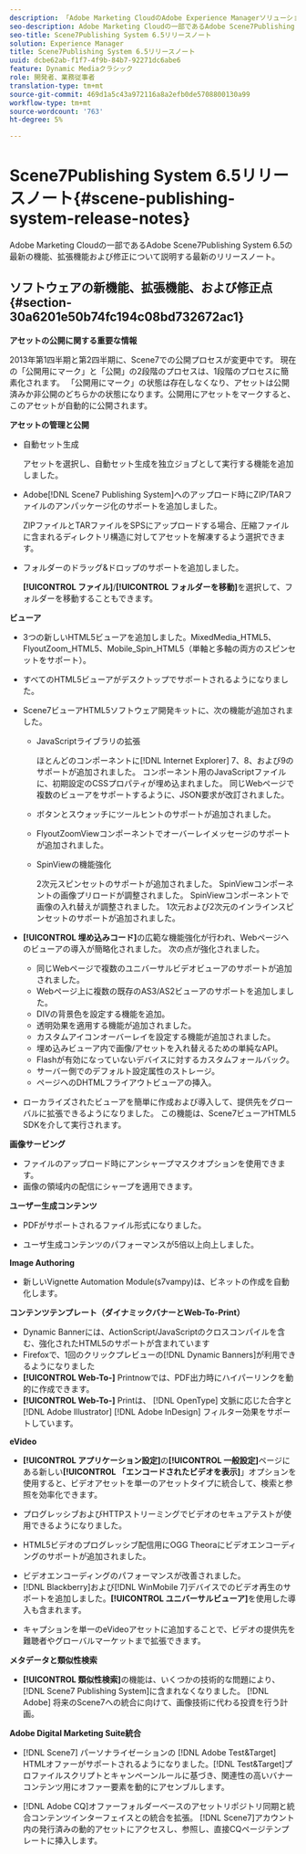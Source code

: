 ```yaml
---
description: 「Adobe Marketing CloudのAdobe Experience Managerソリューションに含まれるAdobe Scene7パブリッシングシステム6.5の最新の機能、拡張機能および修正について説明する最新のリリースノートです。」
seo-description: Adobe Marketing Cloudの一部であるAdobe Scene7Publishing System 6.5の最新の機能、拡張機能および修正について説明する最新のリリースノート。
seo-title: Scene7Publishing System 6.5リリースノート
solution: Experience Manager
title: Scene7Publishing System 6.5リリースノート
uuid: dcbe62ab-f1f7-4f9b-84b7-92271dc6abe6
feature: Dynamic Mediaクラシック
role: 開発者、業務従事者
translation-type: tm+mt
source-git-commit: 469d1a5c43a972116a8a2efb0de5708800130a99
workflow-type: tm+mt
source-wordcount: '763'
ht-degree: 5%

---
```



# Scene7Publishing System 6.5リリースノート{#scene-publishing-system-release-notes}

Adobe Marketing Cloudの一部であるAdobe Scene7Publishing System 6.5の最新の機能、拡張機能および修正について説明する最新のリリースノート。

## ソフトウェアの新機能、拡張機能、および修正点{#section-30a6201e50b74fc194c08bd732672ac1}

**アセットの公開に関する重要な情報**

2013年第1四半期と第2四半期に、Scene7での公開プロセスが変更中です。 現在の「公開用にマーク」と「公開」の2段階のプロセスは、1段階のプロセスに簡素化されます。 「公開用にマーク」の状態は存在しなくなり、アセットは公開済みか非公開のどちらかの状態になります。公開用にアセットをマークすると、このアセットが自動的に公開されます。

**アセットの管理と公開**

* 自動セット生成

   アセットを選択し、自動セット生成を独立ジョブとして実行する機能を追加しました。
* Adobe[!DNL Scene7 Publishing System]へのアップロード時にZIP/TARファイルのアンパッケージ化のサポートを追加しました。

   ZIPファイルとTARファイルをSPSにアップロードする場合、圧縮ファイルに含まれるディレクトリ構造に対してアセットを解凍するよう選択できます。

* フォルダーのドラッグ&amp;ドロップのサポートを追加しました。

   **[!UICONTROL ファイル]**/**[!UICONTROL フォルダーを移動]**&#x200B;を選択して、フォルダーを移動することもできます。

**ビューア**

* 3つの新しいHTML5ビューアを追加しました。MixedMedia_HTML5、FlyoutZoom_HTML5、Mobile_Spin_HTML5（単軸と多軸の両方のスピンセットをサポート）。

<!-- 
  [More information](http://help.adobe.com/en_US/scene7/using/WS6E593DEA-7D81-4cd6-84B0-85E8BB274176.html#WS1c46793299cf21d77e926d1613177f0a020-8000.html).  -->
* すべてのHTML5ビューアがデスクトップでサポートされるようになりました。

<!--   [More information](http://help.adobe.com/en_US/scene7/using/WS6E593DEA-7D81-4cd6-84B0-85E8BB274176.html#WS1c46793299cf21d77e926d1613177f0a020-8000.html). -->
* Scene7ビューアHTML5ソフトウェア開発キットに、次の機能が追加されました。

   * JavaScriptライブラリの拡張

      ほとんどのコンポーネントに[!DNL Internet Explorer] 7、8、および9のサポートが追加されました。 コンポーネント用のJavaScriptファイルに、初期設定のCSSプロパティが埋め込まれました。 同じWebページで複数のビューアをサポートするように、JSON要求が改訂されました。

   * ボタンとスウォッチにツールヒントのサポートが追加されました。
   * FlyoutZoomViewコンポーネントでオーバーレイメッセージのサポートが追加されました。
   * SpinViewの機能強化

      2次元スピンセットのサポートが追加されました。 SpinViewコンポーネントの画像プリロードが調整されました。 SpinViewコンポーネントで画像の入れ替えが調整されました。 1次元および2次元のインラインスピンセットのサポートが追加されました。

* **[!UICONTROL 埋め込みコード]**&#x200B;の広範な機能強化が行われ、Webページへのビューアの導入が簡略化されました。 次の点が強化されました。

   * 同じWebページで複数のユニバーサルビデオビューアのサポートが追加されました。
   * Webページ上に複数の既存のAS3/AS2ビューアのサポートを追加しました。
   * DIVの背景色を設定する機能を追加。
   * 透明効果を適用する機能が追加されました。
   * カスタムアイコンオーバーレイを設定する機能が追加されました。
   * 埋め込みビューア内で画像/アセットを入れ替えるための単純なAPI。
   * Flashが有効になっていないデバイスに対するカスタムフォールバック。
   * サーバー側でのデフォルト設定属性のストレージ。
   * ページへのDHTMLフライアウトビューアの挿入。

* ローカライズされたビューアを簡単に作成および導入して、提供先をグローバルに拡張できるようになりました。 この機能は、Scene7ビューアHTML5 SDKを介して実行されます。

**画像サービング**

* ファイルのアップロード時にアンシャープマスクオプションを使用できます。
* 画像の領域内の配信にシャープを適用できます。

**ユーザー生成コンテンツ**

* PDFがサポートされるファイル形式になりました。

<!--   [More information](http://help.adobe.com/en_US/scene7/using/WSe8b0455615e2dc47-2df907a712f31201b35-8000.html).  -->
* ユーザ生成コンテンツのパフォーマンスが5倍以上向上しました。

**Image Authoring**

* 新しいVignette Automation Module(s7vampy)は、ビネットの作成を自動化します。

**コンテンツテンプレート（ダイナミックバナーとWeb-To-Print）**

* Dynamic Bannerには、ActionScript/JavaScriptのクロスコンパイルを含む、強化されたHTML5のサポートが含まれています
* Firefoxで、1回のクリックプレビューの[!DNL Dynamic Banners]が利用できるようになりました
* **[!UICONTROL Web-To-]** Printnowでは、PDF出力時にハイパーリンクを動的に作成できます。
* **[!UICONTROL Web-To-]** Printは、 [!DNL OpenType] 文脈に応じた合字と [!DNL Adobe Illustrator]  [!DNL Adobe InDesign] フィルター効果をサポートしています。

**eVideo**

* **[!UICONTROL アプリケーション設定]**&#x200B;の&#x200B;**[!UICONTROL 一般設定]**&#x200B;ページにある新しい&#x200B;**[!UICONTROL 「エンコードされたビデオを表示]**」オプションを使用すると、ビデオアセットを単一のアセットタイプに統合して、検索と参照を効率化できます。

<!--   [More information](http://help.adobe.com/en_US/scene7/using/WSCCBA9D3A-06A3-4f29-AF6B-36CBB2A655F1.html).  -->

* プログレッシブおよびHTTPストリーミングでビデオのセキュアテストが使用できるようになりました。

<!--   [More information](http://help.adobe.com/en_US/scene7/using/WSd968ca97bf01df72-5efde3a123268dd80f5-8000.html). -->
* HTML5ビデオのプログレッシブ配信用にOGG Theoraにビデオエンコーディングのサポートが追加されました。

<!--   [More information](http://help.adobe.com/en_US/scene7/using/WSE86ACF2B-BD50-4c48-A1D7-9CD4405B62D0.html#WS1c46793299cf21d7-39fae9c1131ba8968f7-7fff.html). -->
* ビデオエンコーディングのパフォーマンスが改善されました。
* [!DNL Blackberry]および[!DNL WinMobile 7]デバイスでのビデオ再生のサポートを追加しました。**[!UICONTROL ユニバーサルビューア]**&#x200B;を使用した導入も含まれます。

<!--   [More information](http://help.adobe.com/en_US/scene7/using/WS6E593DEA-7D81-4cd6-84B0-85E8BB274176.html#WS1c46793299cf21d77e926d1613177f0a020-8000.html) or the [eVideo chapter](http://help.adobe.com/en_US/scene7/using/WS53492AE1-6029-45d8-BF80-F4B5CF33EB08.html). -->

* キャプションを単一のeVideoアセットに追加することで、ビデオの提供先を難聴者やグローバルマーケットまで拡張できます。

<!--   See [More information](http://help.adobe.com/en_US/scene7/using/WS98ca2e6790647c06-6f6f53e137b959f094-8000.html). -->

**メタデータと類似性検索**

* **[!UICONTROL 類似性検索]**&#x200B;の機能は、いくつかの技術的な問題により、[!DNL Scene7 Publishing System]に含まれなくなりました。 [!DNL Adobe] 将来のScene7への統合に向けて、画像技術に代わる投資を行う計画。

**Adobe Digital Marketing Suite統合**

* [!DNL Scene7] パーソナライゼーションの [!DNL Adobe Test&Target] HTMLオファーがサポートされるようになりました。[!DNL Test&Target]プロファイルスクリプトとキャンペーンルールに基づき、関連性の高いバナーコンテンツ用にオファー要素を動的にアセンブルします。

* [!DNL Adobe CQ]オファーフォルダーベースのアセットリポジトリ同期と統合コンテンツインターフェイスとの統合を拡張。 [!DNL Scene7]アカウント内の発行済みの動的アセットにアクセスし、参照し、直接CQページテンプレートに挿入します。

